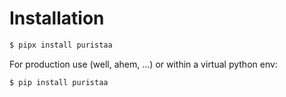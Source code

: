 # Installation

```bash
$ pipx install puristaa
```

For production use (well, ahem, ...) or within a virtual python env:

```bash
$ pip install puristaa
```

